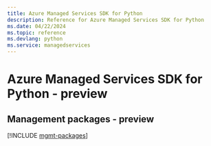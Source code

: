 ```yaml
---
title: Azure Managed Services SDK for Python
description: Reference for Azure Managed Services SDK for Python
ms.date: 04/22/2024
ms.topic: reference
ms.devlang: python
ms.service: managedservices
---
```

# Azure Managed Services SDK for Python - preview

## Management packages - preview
[!INCLUDE [mgmt-packages](managed-services-mgmt-index.md)]